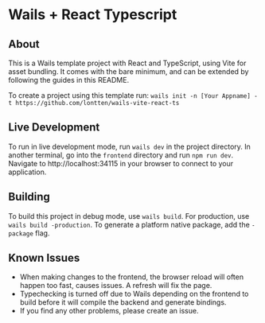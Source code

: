 # Wails + React Typescript

## About

This is a Wails template project with React and TypeScript, using Vite for
asset bundling. It comes with the bare minimum, and can be extended by following
the guides in this README. 

To create a project using this template run:
`wails init -n [Your Appname] -t https://github.com/lontten/wails-vite-react-ts`

## Live Development

To run in live development mode, run `wails dev` in the project directory. In another terminal, go into the `frontend`
directory and run `npm run dev`. Navigate to http://localhost:34115
in your browser to connect to your application.




## Building 

To build this project in debug mode, use `wails build`. For production, use `wails build -production`.
To generate a platform native package, add the `-package` flag.

## Known Issues

- When making changes to the frontend, the browser reload will often happen too fast, causes issues. A refresh will fix the page.
- Typechecking is turned off due to Wails depending on the frontend to build before it will compile the backend and generate bindings.
- If you find any other problems, please create an issue.


